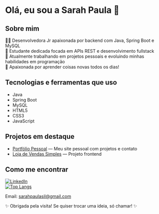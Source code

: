 # Olá, eu sou a Sarah Paula 👋

## Sobre mim
👩‍💻 Desenvolvedora Jr apaixonada por backend com Java, Spring Boot e MySQL  
🎯 Estudante dedicada focada em APIs REST e desenvolvimento fullstack  
🚀 Atualmente trabalhando em projetos pessoais e evoluindo minhas habilidades em programação  
🌱 Apaixonada por aprender coisas novas todos os dias!

## Tecnologias e ferramentas que uso
- Java  
- Spring Boot  
- MySQL  
- HTML5  
- CSS3  
- JavaScript  

## Projetos em destaque
- [Portfólio Pessoal](https://portfolio-sarahpaula.vercel.app/) — Meu site pessoal com projetos e contato  
- [Loja de Vendas Simples](https://techstore-jet.vercel.app/) — Projeto frontend  

## Como me encontrar
[![LinkedIn](https://img.shields.io/badge/-LinkedIn-0A66C2?style=for-the-badge&logo=linkedin&logoColor=white)](https://www.linkedin.com/in/sarahpaula)  
[![Top Langs](https://github-readme-stats.vercel.app/api/top-langs/?username=Sarahpaula&layout=compact&theme=dark)](https://github.com/Sarahpaula)  

Email: sarahpaulasil@gmail.com  

✨ Obrigada pela visita! Se quiser trocar uma ideia, só chamar! ✨
